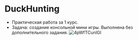 # DuckHunting
- Практическая работа за 1 курс.
- Задача: создание консольной мини игры. Выполнена без дополнительного задания.
 ![4pWfTCunIGI](https://user-images.githubusercontent.com/81357988/158615973-bdd14efc-25ba-4fb4-9c8a-70dd1d9024b7.jpg)
